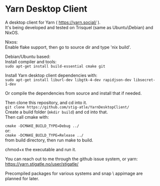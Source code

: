 # Yarn Desktop Client

A desktop client for Yarn ( https://yarn.social/ ).  
It's being developed and tested on Trisquel (same as Ubuntu\Debian) and NixOS.  

Nixos:  
Enable flake support, then go to source dir and type 'nix build'.  

Debian/Ubuntu based:  
Install compiler and tools:  
```sudo apt-get install build-essential cmake git```

Install Yarn desktop client dependencies with:  
```sudo apt-get install liburl-dev libgtk-4-dev rapidjson-dev libsecret-1-dev```  

Or compile the dependencies from source and install that if needed.  

Then clone this repository, and cd into it.  
```git clone https://github.com/stig-atle/YarnDesktopClient/```  
Create a build folder (```mkdir build```) and cd into that.  
Then call cmake with:  

```cmake -DCMAKE_BUILD_TYPE=Debug ../```  
or:  
```cmake -DCMAKE_BUILD_TYPE=Release ../```  
from build directory, then run make to build.  

chmod+x the executable and run it.  

You can reach out to me through the github issue system, or yarn:  
https://yarn.stigatle.no/user/stigatle/

Precompiled packages for various systems and snap \ appimage are planned for later.

